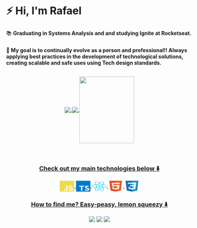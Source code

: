 # ⚡ Hi, I'm Rafael
###
📚 <strong>Graduating in Systems Analysis and and studying Ignite at Rocketseat.<br>
  ###
🚀 My goal is to continually evolve as a person and professional!! Always applying best practices in the development of technological solutions, creating scalable and safe uses using Tech design standards.</strong>
##
<div  align="center"> 
  <a href="https://github.com/bernardinorafael">
  <img height="150em"   align="center" src="https://github-readme-stats.vercel.app/api?username=bernardinorafael&show_icons=true&theme=monokai&include_all_commits=true&count_private=true"/>
  <img height="150em"  align="center" src="https://github-readme-stats.vercel.app/api/top-langs/?username=bernardinorafael&layout=compact&langs_count=7&theme=monokai" />

  <img align="center" width="148" height="180" src="https://media1.tenor.com/images/68e8337fb4eb7e40645d832c64762a8b/tenor.gif?itemid=19443613">
</div>
 <br>
<div  align="center"> 
<div style="display: inline_block"><br>
  <h3>Check out my main technologies below ⬇️</h3>
  <img align="center" alt="Rafa-Js" height="30" width="40" src="https://raw.githubusercontent.com/devicons/devicon/master/icons/javascript/javascript-plain.svg">
  <img align="center" alt="Rafa-Ts" height="30" width="40" src="https://raw.githubusercontent.com/devicons/devicon/master/icons/typescript/typescript-plain.svg">
  <img align="center" alt="Rafa-React" height="30" width="40" src="https://raw.githubusercontent.com/devicons/devicon/master/icons/react/react-original.svg">
  <img align="center" alt="Rafa-HTML" height="30" width="40" src="https://raw.githubusercontent.com/devicons/devicon/master/icons/html5/html5-original.svg">
  <img align="center" alt="Rafa-CSS" height="30" width="40" src="https://raw.githubusercontent.com/devicons/devicon/master/icons/css3/css3-original.svg">
</div>
  <div>
    <h3>How to find me? Easy-peasy, lemon squeezy ⬇️</h3>
  <a href = "mailto: rafaelferreirab2@gmail.com"><img src="https://img.shields.io/badge/-Gmail-%23EA4335?style=for-the-badge&logo=gmail&logoColor=white" target="_blank"></a>
  <a href="https://www.linkedin.com/in/eurafaelbernardino/" target="_blank"><img src="https://img.shields.io/badge/-LinkedIn-%230077B5?style=for-the-badge&logo=linkedin&logoColor=white" target="_blank"></a>
  <a href="https://instagram.com/eurafabernardino" target="_blank"><img src="https://img.shields.io/badge/-Instagram-%23E4405F?style=for-the-badge&logo=instagram&logoColor=white" target="_blank"></a>
</div>
</div>
